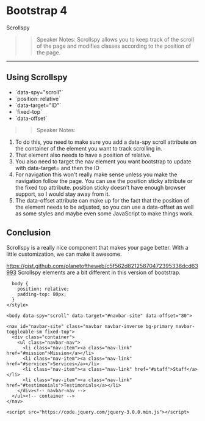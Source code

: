 <!-- .slide: data-state="title" -->
# Bootstrap 4
Scrollspy

>> Speaker Notes:
Scrollspy allows you to keep track of the scroll of the page and modifies classes according to the position of the page.
---

## Using Scrollspy

<ul>
	<li class="fragment">`data-spy="scroll"`</li>
	<li class="fragment">`position: relative`</li>
	<li class="fragment">`data-target="ID"`</li>
	<li class="fragment">`fixed-top`</li>
	<li class="fragment">`data-offset`</li>
</ul>

>> Speaker Notes:
1. To do this, you need to make sure you add a data-spy scroll attribute on the container of the element you want to track scrolling in.
1. That element also needs to have a position of relative.
1. You also need to target the nav element you want bootstrap to update with data-target= and then the ID
1. For navigation this won't really make sense unless you make the navigation follow the page. You can use the position sticky attribute or the fixed top attribute. position sticky doesn't have enough browser support, so I would stay away from it.
1. The data-offset attribute can make up for the fact that the position of the element needs to be adjusted, so you can use a data-offset as well as some styles and maybe even some JavaScript to make things work.


## Conclusion
Scrollspy is a really nice component that makes your page better. With a little customization, we can make it awesome.

https://gist.github.com/planetoftheweb/c5f562d82125870472395338dcd63993
Scrollspy elements are a bit different in this version of bootstrap. 
```
  body {
    position: relative;
    padding-top: 80px;
  }
</style>

<body data-spy="scroll" data-target="#navbar-site" data-offset="80">

<nav id="navbar-site" class="navbar navbar-inverse bg-primary navbar-toggleable-sm fixed-top">
  <div class="container">
    <ul class="navbar-nav">
      <li class="nav-item"><a class="nav-link" href="#mission">Mission</a></li>
      <li class="nav-item"><a class="nav-link" href="#services">Services</a></li>
      <li class="nav-item"><a class="nav-link" href="#staff">Staff</a></li>
      <li class="nav-item"><a class="nav-link" href="#testimonials">Testimonials</a></li>
    </div><!-- navbar-nav -->
  </ul><!-- container -->
</nav>

<script src="https://code.jquery.com/jquery-3.0.0.min.js"></script>

```